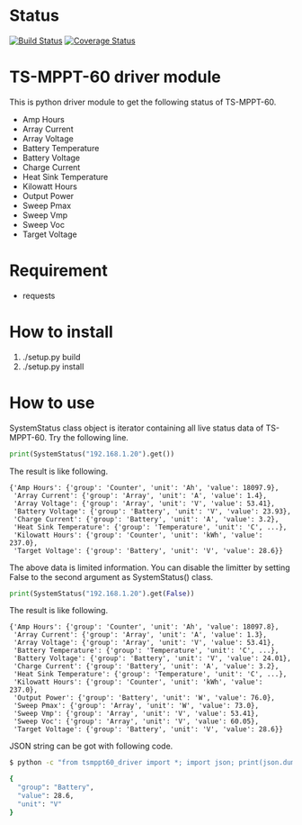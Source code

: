 # Status

[![Build Status](https://travis-ci.org/dodo5522/tsmppt60_driver.svg)](https://travis-ci.org/dodo5522/tsmppt60_driver) [![Coverage Status](https://coveralls.io/repos/dodo5522/tsmppt60_driver/badge.svg?branch=master&service=github)](https://coveralls.io/github/dodo5522/tsmppt60_driver?branch=master)

# TS-MPPT-60 driver module

This is python driver module to get the following status of TS-MPPT-60.

* Amp Hours
* Array Current
* Array Voltage
* Battery Temperature
* Battery Voltage
* Charge Current
* Heat Sink Temperature
* Kilowatt Hours
* Output Power
* Sweep Pmax
* Sweep Vmp
* Sweep Voc
* Target Voltage

# Requirement

* requests

# How to install

1. ./setup.py build
2. ./setup.py install

# How to use

SystemStatus class object is iterator containing all live status data of TS-MPPT-60. Try the following line.

```python
print(SystemStatus("192.168.1.20").get())
```

The result is like following.

```
{'Amp Hours': {'group': 'Counter', 'unit': 'Ah', 'value': 18097.9},
 'Array Current': {'group': 'Array', 'unit': 'A', 'value': 1.4},
 'Array Voltage': {'group': 'Array', 'unit': 'V', 'value': 53.41},
 'Battery Voltage': {'group': 'Battery', 'unit': 'V', 'value': 23.93},
 'Charge Current': {'group': 'Battery', 'unit': 'A', 'value': 3.2},
 'Heat Sink Temperature': {'group': 'Temperature', 'unit': 'C', ...},
 'Kilowatt Hours': {'group': 'Counter', 'unit': 'kWh', 'value': 237.0},
 'Target Voltage': {'group': 'Battery', 'unit': 'V', 'value': 28.6}}
```

The above data is limited information. You can disable the limitter by setting False to the second argument as SystemStatus() class.

```python
print(SystemStatus("192.168.1.20").get(False))
```

The result is like following.

```
{'Amp Hours': {'group': 'Counter', 'unit': 'Ah', 'value': 18097.8},
 'Array Current': {'group': 'Array', 'unit': 'A', 'value': 1.3},
 'Array Voltage': {'group': 'Array', 'unit': 'V', 'value': 53.41},
 'Battery Temperature': {'group': 'Temperature', 'unit': 'C', ...},
 'Battery Voltage': {'group': 'Battery', 'unit': 'V', 'value': 24.01},
 'Charge Current': {'group': 'Battery', 'unit': 'A', 'value': 3.2},
 'Heat Sink Temperature': {'group': 'Temperature', 'unit': 'C', ...},
 'Kilowatt Hours': {'group': 'Counter', 'unit': 'kWh', 'value': 237.0},
 'Output Power': {'group': 'Battery', 'unit': 'W', 'value': 76.0},
 'Sweep Pmax': {'group': 'Array', 'unit': 'W', 'value': 73.0},
 'Sweep Vmp': {'group': 'Array', 'unit': 'V', 'value': 53.41},
 'Sweep Voc': {'group': 'Array', 'unit': 'V', 'value': 60.05},
 'Target Voltage': {'group': 'Battery', 'unit': 'V', 'value': 28.6}}
```

JSON string can be got with following code.

```bash
$ python -c "from tsmppt60_driver import *; import json; print(json.dumps(SystemStatus('192.168.1.20').get()))" | jq '."Battery Voltage"'

{
  "group": "Battery",
  "value": 28.6,
  "unit": "V"
}
```
